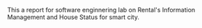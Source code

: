 This a report for software enginnering lab on Rental's Information Management and House Status for smart city.
